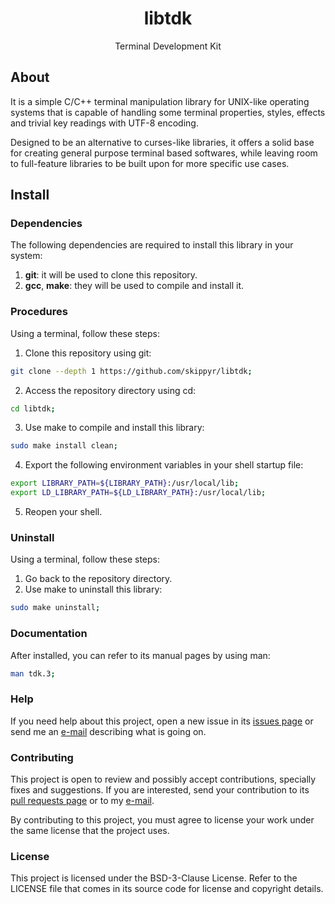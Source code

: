 <h1 align="center">libtdk</h1>
<p align="center">Terminal Development Kit</p>

## About

It is a simple C/C++ terminal manipulation library for UNIX-like operating
systems that is capable of handling some terminal properties, styles, effects
and trivial key readings with UTF-8 encoding.

Designed to be an alternative to curses-like libraries, it offers a solid base
for creating general purpose terminal based softwares, while leaving room to
full-feature libraries to be built upon for more specific use cases.

## Install

### Dependencies

The following dependencies are required to install this library in your system:

1. **git**: it will be used to clone this repository.
2. **gcc**, **make**: they will be used to compile and install it.

### Procedures

Using a terminal, follow these steps:

1. Clone this repository using git:

```sh
git clone --depth 1 https://github.com/skippyr/libtdk;
```

2. Access the repository directory using cd:

```sh
cd libtdk;
```

3. Use make to compile and install this library:

```sh
sudo make install clean;
```

4. Export the following environment variables in your shell startup file:

```sh
export LIBRARY_PATH=${LIBRARY_PATH}:/usr/local/lib;
export LD_LIBRARY_PATH=${LD_LIBRARY_PATH}:/usr/local/lib;
```

5. Reopen your shell.

### Uninstall

Using a terminal, follow these steps:

1. Go back to the repository directory.
2. Use make to uninstall this library:

```sh
sudo make uninstall;
```

### Documentation

After installed, you can refer to its manual pages by using man:

```sh
man tdk.3;
```

### Help

If you need help about this project, open a new issue in its
[issues page](https://github.com/skippyr/libtdk/issues) or send me an
[e-mail](mailto:skippyr.developer@gmail.com) describing what is going on.

### Contributing

This project is open to review and possibly accept contributions, specially
fixes and suggestions. If you are interested, send your contribution to its
[pull requests page](https://github.com/skippyr/libtdk/pulls) or to my
[e-mail](mailto:skippyr.developer@gmail.com).

By contributing to this project, you must agree to license your work under the
same license that the project uses.

### License

This project is licensed under the BSD-3-Clause License. Refer to the LICENSE
file that comes in its source code for license and copyright details.
